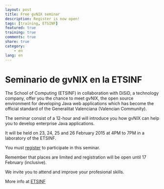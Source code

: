 ```yaml
---
layout: post
title: Free gvNIX seminar
description: Register is now open!
tags: [training, ETSINF]
featured: true
training: true
comments: true
share: true
category:
    - en
lang: en
---
```


# Seminario de gvNIX en la ETSINF

The School of Computing (ETSINF) in collaboration with 
DiSiD, a technology company, offer you the chance to meet gvNIX,
the open source environment for developing Java web applications
which has become the official standard of the Generalitat Valenciana (Valencian Community).

The seminar consist of a 12-hour and will introduce you how gvNIX can help you to develop enterprise Java applications.

It will be held on 23, 24, 25 and 26 February 2015 at 4PM to 7PM in a laboratory of the ETSINF.

You must [register](https://docs.google.com/forms/d/1ScRvEgKB8bi2qyrLI571LX99jLRTJFuaTauN0X7_9mI/viewform) to participate in this seminar.

Remember that places are limited and registration will be open until 17 February (inclusive).

We invite you to attend and improve your profesional skills.

More info at [ETSINF](http://empretsinf.blogs.upv.es/2015/02/05/seminario-gratuito-gvnix-en-la-etsinf/)

